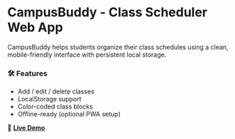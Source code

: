 # CampusBuddy - Class Scheduler Web App

CampusBuddy helps students organize their class schedules using a clean, mobile-friendly interface with persistent local storage.

### 🛠 Features
- Add / edit / delete classes
- LocalStorage support
- Color-coded class blocks
- Offline-ready (optional PWA setup)

🔗 **[Live Demo](https://codedbycj.github.io/campusbuddy/)**  
